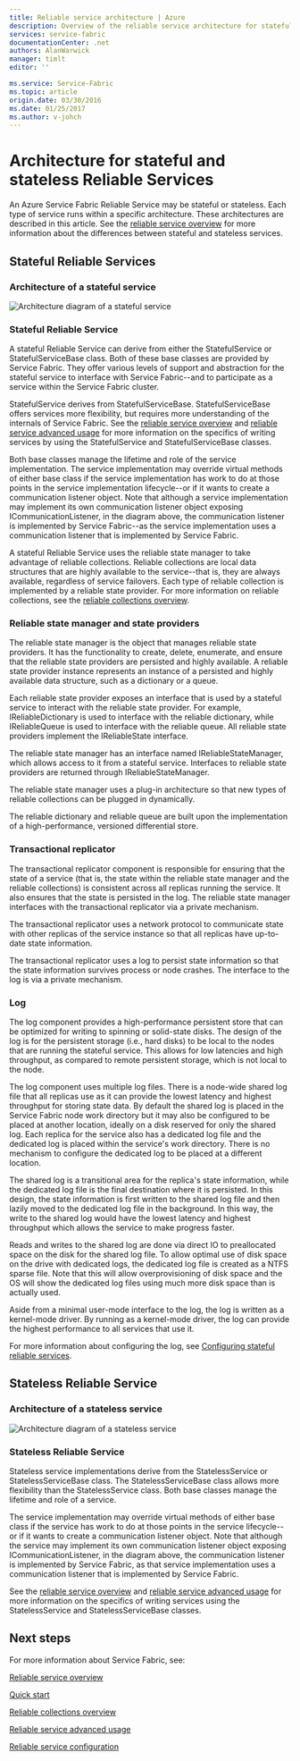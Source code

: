 ```yaml
---
title: Reliable service architecture | Azure
description: Overview of the reliable service architecture for stateful and stateless services
services: service-fabric
documentationCenter: .net
authors: AlanWarwick
manager: timlt
editor: ''

ms.service: Service-Fabric
ms.topic: article
origin.date: 03/30/2016
ms.date: 01/25/2017
ms.author: v-johch
---
```


# Architecture for stateful and stateless Reliable Services

An Azure Service Fabric Reliable Service may be stateful or stateless. Each type of service runs within a specific architecture. These architectures are described in this article.
See the [reliable service overview](./service-fabric-reliable-services-introduction.md) for more information about the differences between stateful and stateless services.

## Stateful Reliable Services

### Architecture of a stateful service
![Architecture diagram of a stateful service](./media/service-fabric-reliable-services-platform-architecture/reliable-stateful-service-architecture.png)

### Stateful Reliable Service

A stateful Reliable Service can derive from either the StatefulService or StatefulServiceBase class. Both of these base classes are provided by Service Fabric. They
offer various levels of support and abstraction for the stateful service to interface with Service Fabric--and to participate as a service within the Service Fabric cluster.

StatefulService derives from StatefulServiceBase. StatefulServiceBase offers services more flexibility, but requires more understanding of the internals of Service Fabric.
See the [reliable service overview](./service-fabric-reliable-services-introduction.md) and [reliable service advanced usage](./service-fabric-reliable-services-advanced-usage.md) for more information on the specifics
of writing services by using the StatefulService and StatefulServiceBase classes.

Both base classes manage the lifetime and role of the service implementation. The service implementation may override virtual methods of either base class if the service implementation has work to do at those points in the service implementation lifecycle--or if it wants to create a communication listener object. Note that although a service implementation may implement its own communication listener object exposing ICommunicationListener, in the diagram above, the communication listener is
implemented by Service Fabric--as the service implementation uses a communication listener that is implemented by Service Fabric.

A stateful Reliable Service uses the reliable state manager to take advantage of reliable collections. Reliable collections are local data structures that are highly available to the service--that is, they are always available, regardless of service failovers. Each type of reliable collection is implemented by a reliable state provider.
For more information on reliable collections, see the [reliable collections overview](./service-fabric-reliable-services-reliable-collections.md).

### Reliable state manager and state providers

The reliable state manager is the object that manages reliable state providers. It has the functionality to create, delete, enumerate, and ensure that the reliable state providers are
persisted and highly available. A reliable state provider instance represents an instance of a persisted and highly available data structure, such as a
dictionary or a queue.

Each reliable state provider exposes an interface that is used by a stateful service to interact with the reliable state provider. For example, IReliableDictionary is used to interface with the reliable dictionary, while IReliableQueue is used to interface with the reliable queue. All reliable state providers implement the IReliableState interface.

The reliable state manager has an interface named IReliableStateManager, which allows access to it from a stateful service. Interfaces to reliable state providers are returned through IReliableStateManager.

The reliable state manager uses a plug-in architecture so that new types of reliable collections can be plugged in dynamically.

The reliable dictionary and reliable queue are built upon the implementation of a high-performance, versioned differential store.

### Transactional replicator

The transactional replicator component is responsible for ensuring that the state of a service (that is, the state within the reliable state manager and the reliable collections)
is consistent across all replicas running the service. It also ensures that the state is persisted in the log. The reliable state manager interfaces with the transactional replicator via a private mechanism.

The transactional replicator uses a network protocol to communicate state with other replicas of the service instance so that all replicas have up-to-date state information.

The transactional replicator uses a log to persist state information so that the state information survives process or node crashes. The interface to the log is via a private mechanism.

### Log

The log component provides a high-performance persistent store that can be optimized for writing to spinning or solid-state disks.  The design
of the log is for the persistent storage (i.e., hard disks)
to be local to the nodes that are running the stateful service. This allows for low latencies and high throughput, as compared to remote persistent storage, which is not local to the node.

The log component uses multiple log files. There is a node-wide shared log file that all replicas use as it can provide the lowest latency and highest throughput for storing state data. By default the shared log is placed in the Service Fabric node work directory but it may also be configured to be placed at another location, ideally on a disk reserved for only the shared log. Each replica for the service also has a dedicated log file and the dedicated log is placed within the service's work directory. There is no mechanism to configure the dedicated log to be placed at a different location.

The shared log is a transitional area for the replica's state information, while the dedicated log file is the final destination where it is persisted. In this design, the state information is first written to the shared log file and then lazily moved to the dedicated log
file in the background. In this way, the write to the shared log would have the lowest latency and highest throughput which allows the service to make progress faster.

Reads and writes to the shared log are done via direct IO to preallocated space on the disk for the shared log file. To allow optimal use of disk space on the drive with dedicated logs, the dedicated log file is created as a NTFS sparse file. Note that this will allow overprovisioning of disk space and the OS will show the dedicated log files using much more disk space than is actually used.

Aside from a minimal user-mode interface to the log, the log is written as a kernel-mode driver. By running as a kernel-mode driver, the log can provide the highest performance to all services that use it.

For more information about configuring the log, see [Configuring stateful reliable services](./service-fabric-reliable-services-configuration.md).

## Stateless Reliable Service

### Architecture of a stateless service
![Architecture diagram of a stateless service](./media/service-fabric-reliable-services-platform-architecture/reliable-stateless-service-architecture.png)

### Stateless Reliable Service

Stateless service implementations derive from the StatelessService or StatelessServiceBase class. The StatelessServiceBase class allows more flexibility than the StatelessService class.
Both base classes manage the lifetime and role of a service.

The service implementation may override virtual methods of either base class if the service has work to do
at those points in the service lifecycle--or if it wants to create a communication listener object. Note that although the service may implement its own communication
listener object exposing ICommunicationListener, in the diagram above, the communication listener is implemented by Service Fabric, as that service implementation uses a
communication listener that is implemented by Service Fabric.

See the [reliable service overview](./service-fabric-reliable-services-introduction.md) and [reliable service advanced usage](./service-fabric-reliable-services-advanced-usage.md) for more information on the specifics
of writing services using the StatelessService and StatelessServiceBase classes.

<!--Every topic should have next steps and links to the next logical set of content to keep the customer engaged-->
## Next steps

For more information about Service Fabric, see:

[Reliable service overview](./service-fabric-reliable-services-introduction.md)

[Quick start](./service-fabric-reliable-services-quick-start.md)

[Reliable collections overview](./service-fabric-reliable-services-reliable-collections.md)

[Reliable service advanced usage](./service-fabric-reliable-services-advanced-usage.md)

[Reliable service configuration](./service-fabric-reliable-services-configuration.md)